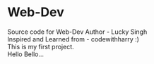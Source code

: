 # Web-Dev
 Source code for Web-Dev
Author - Lucky Singh
<br>
Inspired and Learned from - codewithharry :)
<br>
This is my first project.
<br>
Hello Bello...
